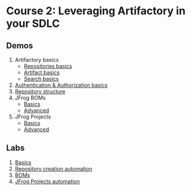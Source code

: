 # Course 2: Leveraging Artifactory in your SDLC

## Demos

1. Artifactory basics
    + [Repositories basics](../demos/basics-repositories/README.md)
    + [Artifact basics](../demos/basics-artifacts/README.md)
    + [Search basics](../demos/basics-search/README.md)
2. [Authentication & Authorization basics](../demos/advanced-access-authorization/README.md)
3. [Repository structure](../demos/advanced-repositories/README.md)
4. JFrog BOMs
    + [Basics](../demos/basics-bom/README.md)
    + [Advanced](../demos/advanced-bom/README.md)
5. JFrog Projects
    + [Basics](../demos/basics-projects/README.md)
    + [Advanced](../demos/advanced-projects/README.md)

## Labs

1. [Basics](lab-1/README.md)
2. [Repository creation automation](lab-2/README.md)
3. [BOMs](lab-3/README.md)
4. [JFrog Projects automation](lab-4/README.md)
